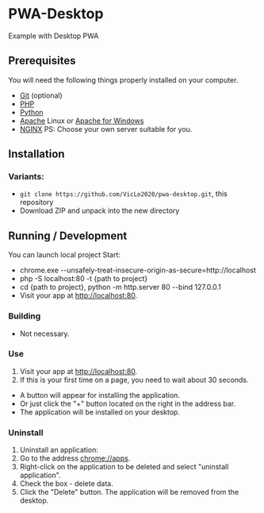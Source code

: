 # PWA-Desktop

Example with Desktop PWA

## Prerequisites

You will need the following things properly installed on your computer.

* [Git](http://git-scm.com/) (optional)
* [PHP](https://www.php.net/downloads.php)
* [Python](https://www.python.org/)
* [Apache](https://httpd.apache.org/download.cgi) Linux or [Apache for Windows](https://apache-windows.ru/)
* [NGINX](https://nginx.org/)
PS: Choose your own server suitable for you.

## Installation

### Variants:
* `git clone https://github.com/VicLo2020/pwa-desktop.git`, this repository
* Download ZIP and unpack into the new directory

## Running / Development

You can launch local project
Start:
* chrome.exe --unsafely-treat-insecure-origin-as-secure=http://localhost
* php -S localhost:80 -t {path to project}
* cd {path to project}, python -m http.server 80 --bind 127.0.0.1
* Visit your app at [http://localhost:80](http://localhost:80).

### Building

* Not necessary.

### Use

1. Visit your app at [http://localhost:80](http://localhost:80).
2. If this is your first time on a page, you need to wait about 30 seconds. 

* A button will appear for installing the application.
* Or just click the "+" button located on the right in the address bar.
* The application will be installed on your desktop.

### Uninstall
1. Uninstall an application:
2. Go to the address [chrome://apps](chrome://apps). 
3. Right-click on the application to be deleted and select "uninstall application". 
4. Check the box - delete data. 
5. Click the "Delete" button. The application will be removed from the desktop.
